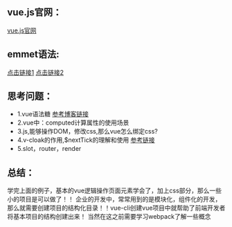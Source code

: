 ## vue.js官网：
[vue.js官网](https://cn.vuejs.org/v2/api)

## emmet语法:
[点击链接1](https://blog.csdn.net/qq_15238979/article/details/79807648)
[点击链接2](https://www.jianshu.com/p/d0188312a14d)

## 思考问题：
* 1.vue语法糖 [参考博客链接](https://www.cnblogs.com/lhl66/p/8021730.html)
* 2.vue中：computed计算属性的使用场景
* 3.js,能够操作DOM，修改css,那么vue怎么绑定css?
* 4.v-cloak的作用,$nextTick的理解和使用 [参考链接](https://www.jianshu.com/p/19efc25e2a57)
* 5.slot，router，render

## 总结：
学完上面的例子，基本的vue逻辑操作页面元素学会了，加上css部分，那么一些小的项目是可以做了！！
企业的开发中，常常用到的是模块化，组件化的开发，那么就需要创建项目的结构化目录！！vue-cli创建vue项目中就帮助了前端开发者将基本项目的结构创建出来！
当然在这之前需要学习webpack了解一些概念
